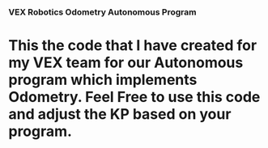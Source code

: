### VEX Robotics Odometry Autonomous Program
# This the code that I have created for my VEX team for our Autonomous program which implements Odometry. Feel Free to use this code and adjust the KP based on your program. 
